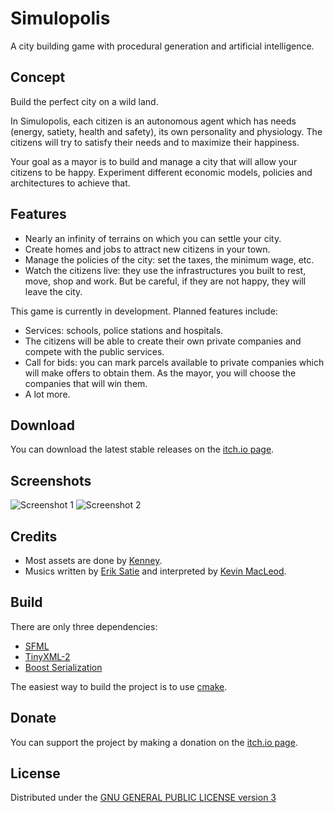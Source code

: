 # Simulopolis

A city building game with procedural generation and artificial intelligence.

## Concept

Build the perfect city on a wild land. 

In Simulopolis, each citizen is an autonomous agent which has needs (energy, satiety, health and safety), its own personality and physiology. The citizens will try to satisfy their needs and to maximize their happiness.

Your goal as a mayor is to build and manage a city that will allow your citizens to be happy. Experiment different economic models, policies and architectures to achieve that.

## Features

* Nearly an infinity of terrains on which you can settle your city.
* Create homes and jobs to attract new citizens in your town.
* Manage the policies of the city: set the taxes, the minimum wage, etc.
* Watch the citizens live: they use the infrastructures you built to rest, move, shop and work. But be careful, if they are not happy, they will leave the city.

This game is currently in development. Planned features include:

* Services: schools, police stations and hospitals.
* The citizens will be able to create their own private companies and compete with the public services.
* Call for bids: you can mark parcels available to private companies which will make offers to obtain them. As the mayor, you will choose the companies that will win them.
* A lot more.

## Download

You can download the latest stable releases on the [itch.io page](https://pvigier.itch.io/simulopolis).

## Screenshots

![Screenshot 1](https://github.com/pvigier/CityBuilder/raw/master/images/screenshot1.gif)
![Screenshot 2](https://github.com/pvigier/CityBuilder/raw/master/images/screenshot2.png)

## Credits

* Most assets are done by [Kenney](https://opengameart.org/users/kenney).
* Musics written by [Erik Satie](https://en.wikipedia.org/wiki/Erik_Satie) and interpreted by [Kevin MacLeod](http://freemusicarchive.org/music/Kevin_MacLeod/).

## Build

There are only three dependencies:

* [SFML](https://www.sfml-dev.org/)
* [TinyXML-2](http://www.grinninglizard.com/tinyxml2/)
* [Boost Serialization](https://www.boost.org/doc/libs/1_68_0/libs/serialization/doc/index.html)

The easiest way to build the project is to use [cmake](https://cmake.org/). 

## Donate

You can support the project by making a donation on the [itch.io page](https://pvigier.itch.io/simulopolis).

## License

Distributed under the [GNU GENERAL PUBLIC LICENSE version 3](https://www.gnu.org/licenses/gpl-3.0.en.html)
